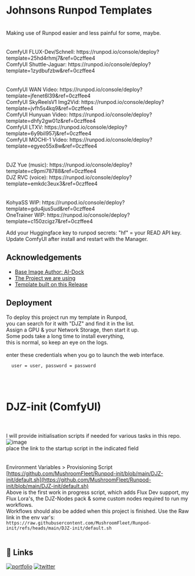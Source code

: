 # Johnsons Runpod Templates
<br />
Making use of Runpod easier and less painful for some, maybe.<br />
<br /><br />
ComfyUI FLUX-Dev/Schnell: https://runpod.io/console/deploy?template=25hd4rhmj7&ref=0czffee4<br />
ComfyUI Shuttle-Jaguar: https://runpod.io/console/deploy?template=1zydbufzbw&ref=0czffee4<br/>
<br /><br />
ComfyUI WAN Video: https://runpod.io/console/deploy?template=jfenet6l39&ref=0czffee4<br />
ComfyUI SkyReelsV1 Img2Vid: https://runpod.io/console/deploy?template=jvfh5s4kq9&ref=0czffee4<br />
ComfyUI Hunyuan Video: https://runpod.io/console/deploy?template=dhfy2gw01z&ref=0czffee4<br />
ComfyUI LTXV: https://runpod.io/console/deploy?template=6y9bil957j&ref=0czffee4<br />
ComfyUI MOCHI-1 Video: https://runpod.io/console/deploy?template=egyeo55x8w&ref=0czffee4<br />
<br /><br />
DJZ Yue (music): https://runpod.io/console/deploy?template=c9pmi78788&ref=0czffee4<br />
DJZ RVC (voice): https://runpod.io/console/deploy?template=emkdc3eux3&ref=0czffee4<br />
<br /><br />
KohyaSS WIP: https://runpod.io/console/deploy?template=gdu4jus5ud&ref=0czffee4<br />
OneTrainer WIP: https://runpod.io/console/deploy?template=c150zcigz7&ref=0czffee4<br />

Add your Huggingface key to runpod secrets: "hf" = your READ API key.
Update ComfyUI after install and restart with the Manager.

## Acknowledgements

 - [Base Image Author: AI-Dock](https://github.com/ai-dock)
 - [The Project we are using](https://github.com/ai-dock/comfyui)
 - [Template built on this Release](https://github.com/ai-dock/comfyui/pkgs/container/comfyui/279832227?tag=latest-cuda)


## Deployment

To deploy this project run my template in Runpod, <br />
you can search for it with "DJZ" and find it in the list. <br />
Assign a GPU & your Network Storage, then start it up. <br />
Some pods take a long time to install everything, <br />
this is normal, so keep an eye on the logs.<br />
<br />
enter these credentials when you go to launch the web interface.<br />
```
  user = user, password = password
```
<br /><br />
# DJZ-init (ComfyUI) <br />
<br /><br />
I will provide initialisation scripts if needed for various tasks in this repo. <br />
![image](https://github.com/user-attachments/assets/d2aa2164-e651-4bc9-9f22-d1723b20acb7) <br />
place the link to the startup script in the indicated field <br />
<br /><br />
Environment Variables > Provisioning Script <br />
[https://github.com/MushroomFleet/Runpod-init/blob/main/DJZ-init/default.sh](https://github.com/MushroomFleet/Runpod-init/blob/main/DJZ-init/default.sh) <br />
Above is the first work in progress script, which adds Flux Dev support, my Flux Lora's, the DJZ-Nodes pack & some custom nodes required to run my workflows. <br />
Workflows should also be added when this project is finished. Use the Raw link in the env var's:
```https://raw.githubusercontent.com/MushroomFleet/Runpod-init/refs/heads/main/DJZ-init/default.sh```
<br /><br />
## 🔗 Links
[![portfolio](https://img.shields.io/badge/my_portfolio-000?style=for-the-badge&logo=ko-fi&logoColor=white)](https://fivebelowfive.uk/)
[![twitter](https://img.shields.io/badge/twitter-1DA1F2?style=for-the-badge&logo=twitter&logoColor=white)](https://twitter.com/mushroomfleet)
